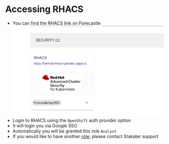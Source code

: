 # Accessing RHACS

- You can find the RHACS link on Forecastle
  ![img.png](./images/rhacs-forecastle.png)
- Login to RHACS using the `OpenShift` auth provider option
- It will login you via Google SSO
- Automatically you will be granted this role `Analyst`
- If you would like to have another [role](./permissions.md); please contact Stakater support
